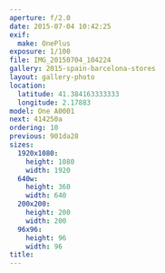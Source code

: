 ```yaml
---
aperture: f/2.0
date: 2015-07-04 10:42:25
exif:
  make: OnePlus
exposure: 1/100
file: IMG_20150704_104224
gallery: 2015-spain-barcelona-stores
layout: gallery-photo
location:
  latitude: 41.384163333333
  longitude: 2.17883
model: One A0001
next: 414250a
ordering: 10
previous: 901da28
sizes:
  1920x1080:
    height: 1080
    width: 1920
  640w:
    height: 360
    width: 640
  200x200:
    height: 200
    width: 200
  96x96:
    height: 96
    width: 96
title: 
---
```

